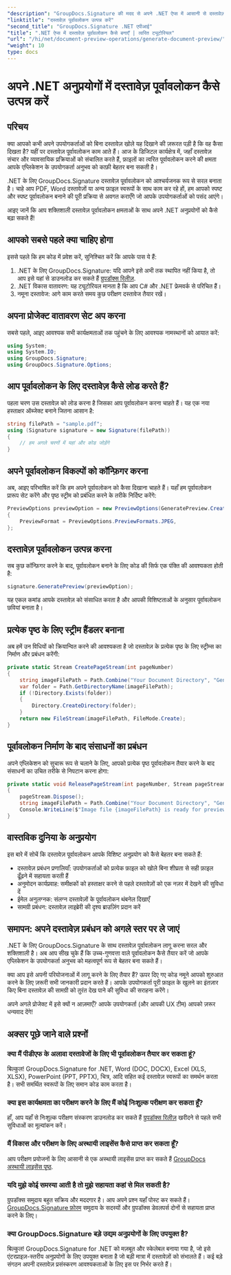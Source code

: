 ```yaml
---
"description": "GroupDocs.Signature की मदद से अपने .NET ऐप्स में आसानी से दस्तावेज़ पूर्वावलोकन बनाना सीखें। यह चरण-दर-चरण मार्गदर्शिका डेवलपर्स को उपयोगकर्ता अनुभव बेहतर बनाने में मदद करती है।"
"linktitle": "दस्तावेज़ पूर्वावलोकन उत्पन्न करें"
"second_title": "GroupDocs.Signature .NET एपीआई"
"title": ".NET ऐप्स में दस्तावेज़ पूर्वावलोकन कैसे बनाएँ | त्वरित ट्यूटोरियल"
"url": "/hi/net/document-preview-operations/generate-document-preview/"
"weight": 10
type: docs
---
```

# अपने .NET अनुप्रयोगों में दस्तावेज़ पूर्वावलोकन कैसे उत्पन्न करें

## परिचय

क्या आपको कभी अपने उपयोगकर्ताओं को बिना दस्तावेज़ खोले यह दिखाने की ज़रूरत पड़ी है कि वह कैसा दिखता है? यहीं पर दस्तावेज़ पूर्वावलोकन काम आते हैं। आज के डिजिटल कार्यक्षेत्र में, जहाँ दस्तावेज़ संचार और व्यावसायिक प्रक्रियाओं को संचालित करते हैं, फ़ाइलों का त्वरित पूर्वावलोकन करने की क्षमता आपके एप्लिकेशन के उपयोगकर्ता अनुभव को काफ़ी बेहतर बना सकती है।

.NET के लिए GroupDocs.Signature दस्तावेज़ पूर्वावलोकन को आश्चर्यजनक रूप से सरल बनाता है। चाहे आप PDF, Word दस्तावेज़ों या अन्य फ़ाइल स्वरूपों के साथ काम कर रहे हों, हम आपको स्पष्ट और स्पष्ट पूर्वावलोकन बनाने की पूरी प्रक्रिया से अवगत कराएँगे जो आपके उपयोगकर्ताओं को पसंद आएंगे।

आइए जानें कि आप शक्तिशाली दस्तावेज़ पूर्वावलोकन क्षमताओं के साथ अपने .NET अनुप्रयोगों को कैसे बढ़ा सकते हैं!

## आपको सबसे पहले क्या चाहिए होगा

इससे पहले कि हम कोड में प्रवेश करें, सुनिश्चित करें कि आपके पास ये हैं:

1. .NET के लिए GroupDocs.Signature: यदि आपने इसे अभी तक स्थापित नहीं किया है, तो आप इसे यहां से डाउनलोड कर सकते हैं [ग्रुपडॉक्स रिलीज़](https://releases.groupdocs.com/signature/net/).
2. .NET विकास वातावरण: यह ट्यूटोरियल मानता है कि आप C# और .NET फ्रेमवर्क से परिचित हैं।
3. नमूना दस्तावेज: आगे काम करते समय कुछ परीक्षण दस्तावेज तैयार रखें।

## अपना प्रोजेक्ट वातावरण सेट अप करना

सबसे पहले, आइए आवश्यक सभी कार्यक्षमताओं तक पहुंचने के लिए आवश्यक नामस्थानों को आयात करें:

```csharp
using System;
using System.IO;
using GroupDocs.Signature;
using GroupDocs.Signature.Options;
```

## आप पूर्वावलोकन के लिए दस्तावेज़ कैसे लोड करते हैं?

पहला चरण उस दस्तावेज़ को लोड करना है जिसका आप पूर्वावलोकन करना चाहते हैं। यह एक नया हस्ताक्षर ऑब्जेक्ट बनाने जितना आसान है:

```csharp
string filePath = "sample.pdf";
using (Signature signature = new Signature(filePath))
{
    // हम अगले चरणों में यहां और कोड जोड़ेंगे
}
```

## अपने पूर्वावलोकन विकल्पों को कॉन्फ़िगर करना

अब, आइए परिभाषित करें कि हम अपने पूर्वावलोकन को कैसा दिखाना चाहते हैं। यहाँ हम पूर्वावलोकन प्रारूप सेट करेंगे और पृष्ठ स्ट्रीम को प्रबंधित करने के तरीके निर्दिष्ट करेंगे:

```csharp
PreviewOptions previewOption = new PreviewOptions(GeneratePreview.CreatePageStream, GeneratePreview.ReleasePageStream)
{
    PreviewFormat = PreviewOptions.PreviewFormats.JPEG,
};
```

## दस्तावेज़ पूर्वावलोकन उत्पन्न करना

सब कुछ कॉन्फ़िगर करने के बाद, पूर्वावलोकन बनाने के लिए कोड की सिर्फ एक पंक्ति की आवश्यकता होती है:

```csharp
signature.GeneratePreview(previewOption);
```

यह एकल कमांड आपके दस्तावेज़ को संसाधित करता है और आपकी विशिष्टताओं के अनुसार पूर्वावलोकन छवियां बनाता है।

## प्रत्येक पृष्ठ के लिए स्ट्रीम हैंडलर बनाना

अब हमें उन विधियों को क्रियान्वित करने की आवश्यकता है जो दस्तावेज़ के प्रत्येक पृष्ठ के लिए स्ट्रीम्स का निर्माण और प्रबंधन करेंगी:

```csharp
private static Stream CreatePageStream(int pageNumber)
{
    string imageFilePath = Path.Combine("Your Document Directory", "GeneratePreviewFolder", "image-" + pageNumber.ToString() + ".jpg");
    var folder = Path.GetDirectoryName(imageFilePath);
    if (!Directory.Exists(folder))
    {
        Directory.CreateDirectory(folder);
    }
    return new FileStream(imageFilePath, FileMode.Create);
}
```

## पूर्वावलोकन निर्माण के बाद संसाधनों का प्रबंधन

अपने एप्लिकेशन को सुचारू रूप से चलाने के लिए, आपको प्रत्येक पृष्ठ पूर्वावलोकन तैयार करने के बाद संसाधनों का उचित तरीके से निपटान करना होगा:

```csharp
private static void ReleasePageStream(int pageNumber, Stream pageStream)
{
    pageStream.Dispose();
    string imageFilePath = Path.Combine("Your Document Directory", "GeneratePreviewFolder", "image-" + pageNumber.ToString() + ".jpg");
    Console.WriteLine($"Image file {imageFilePath} is ready for preview");
}
```

## वास्तविक दुनिया के अनुप्रयोग

इस बारे में सोचें कि दस्तावेज़ पूर्वावलोकन आपके विशिष्ट अनुप्रयोग को कैसे बेहतर बना सकते हैं:

- दस्तावेज़ प्रबंधन प्रणालियाँ: उपयोगकर्ताओं को प्रत्येक फ़ाइल को खोले बिना शीघ्रता से सही फ़ाइल ढूँढ़ने में सहायता करती हैं
- अनुमोदन कार्यप्रवाह: समीक्षकों को हस्ताक्षर करने से पहले दस्तावेज़ों को एक नज़र में देखने की सुविधा दें
- ईमेल अनुलग्नक: संलग्न दस्तावेज़ों के पूर्वावलोकन थंबनेल दिखाएँ
- सामग्री प्रबंधन: दस्तावेज़ लाइब्रेरी की दृश्य ब्राउज़िंग प्रदान करें

## समापन: अपने दस्तावेज़ प्रबंधन को अगले स्तर पर ले जाएं

.NET के लिए GroupDocs.Signature के साथ दस्तावेज़ पूर्वावलोकन लागू करना सरल और शक्तिशाली है। अब आप सीख चुके हैं कि उच्च-गुणवत्ता वाले पूर्वावलोकन कैसे तैयार करें जो आपके एप्लिकेशन के उपयोगकर्ता अनुभव को महत्वपूर्ण रूप से बेहतर बना सकते हैं।

क्या आप इसे अपनी परियोजनाओं में लागू करने के लिए तैयार हैं? ऊपर दिए गए कोड नमूने आपको शुरुआत करने के लिए ज़रूरी सभी जानकारी प्रदान करते हैं। आपके उपयोगकर्ता पूरी फ़ाइल के खुलने का इंतज़ार किए बिना दस्तावेज़ की सामग्री को तुरंत देख पाने की सुविधा की सराहना करेंगे।

अपने अगले प्रोजेक्ट में इसे क्यों न आज़माएँ? आपके उपयोगकर्ता (और आपकी UX टीम) आपको ज़रूर धन्यवाद देंगे!

## अक्सर पूछे जाने वाले प्रश्नों

### क्या मैं पीडीएफ के अलावा दस्तावेजों के लिए भी पूर्वावलोकन तैयार कर सकता हूं?

बिल्कुल! GroupDocs.Signature for .NET, Word (DOC, DOCX), Excel (XLS, XLSX), PowerPoint (PPT, PPTX), चित्र, आदि सहित कई दस्तावेज़ स्वरूपों का समर्थन करता है। सभी समर्थित स्वरूपों के लिए समान कोड काम करता है।

### क्या इस कार्यक्षमता का परीक्षण करने के लिए मैं कोई निःशुल्क परीक्षण कर सकता हूँ?

हाँ, आप यहाँ से निःशुल्क परीक्षण संस्करण डाउनलोड कर सकते हैं [ग्रुपडॉक्स रिलीज़](https://releases.groupdocs.com/) खरीदने से पहले सभी सुविधाओं का मूल्यांकन करें।

### मैं विकास और परीक्षण के लिए अस्थायी लाइसेंस कैसे प्राप्त कर सकता हूँ?

आप परीक्षण प्रयोजनों के लिए आसानी से एक अस्थायी लाइसेंस प्राप्त कर सकते हैं [GroupDocs अस्थायी लाइसेंस पृष्ठ](https://purchase.groupdocs.com/temporary-license/).

### यदि मुझे कोई समस्या आती है तो मुझे सहायता कहां से मिल सकती है?

ग्रुपडॉक्स समुदाय बहुत सक्रिय और मददगार है। आप अपने प्रश्न यहाँ पोस्ट कर सकते हैं। [GroupDocs.Signature फ़ोरम](https://forum.groupdocs.com/c/signature/13) समुदाय के सदस्यों और ग्रुपडॉक्स डेवलपर्स दोनों से सहायता प्राप्त करने के लिए।

### क्या GroupDocs.Signature बड़े उद्यम अनुप्रयोगों के लिए उपयुक्त है?

बिल्कुल! GroupDocs.Signature for .NET को मज़बूत और स्केलेबल बनाया गया है, जो इसे एंटरप्राइज़-स्तरीय अनुप्रयोगों के लिए उपयुक्त बनाता है जो बड़ी मात्रा में दस्तावेज़ों को संभालते हैं। कई बड़े संगठन अपनी दस्तावेज़ प्रसंस्करण आवश्यकताओं के लिए इस पर निर्भर करते हैं।